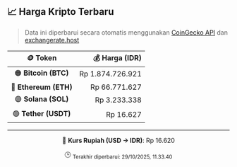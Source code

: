 

<!-- HARGA_KRIPTO -->
## 📈 Harga Kripto Terbaru

> Data ini diperbarui secara otomatis menggunakan [CoinGecko API](https://www.coingecko.com/) dan [exchangerate.host](https://exchangerate.host/)

<div align="center">

| 🪙 Token | 💰 Harga (IDR) |
|:------:|---------------:|
| 🟠 **Bitcoin (BTC)**   | Rp 1.874.726.921 |
| 🔵 **Ethereum (ETH)**  | Rp 66.771.627 |
| 🟣 **Solana (SOL)**    | Rp 3.233.338 |
| 🟢 **Tether (USDT)**   | Rp 16.627 |

---

💱 **Kurs Rupiah (USD → IDR)**: Rp 16.620

🕒 <sub>Terakhir diperbarui: 29/10/2025, 11.33.40</sub>

</div>
<!-- /HARGA_KRIPTO -->
